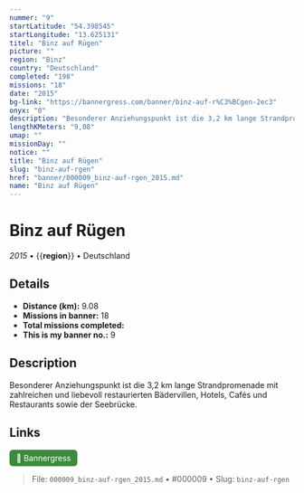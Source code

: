 ```yaml
---
nummer: "9"
startLatitude: "54.398545"
startLongitude: "13.625131"
titel: "Binz auf Rügen"
picture: ""
region: "Binz"
country: "Deutschland"
completed: "198"
missions: "18"
date: "2015"
bg-link: "https://bannergress.com/banner/binz-auf-r%C3%BCgen-2ec3"
onyx: "0"
description: "Besonderer Anziehungspunkt ist die 3,2 km lange Strandpromenade mit zahlreichen und liebevoll restaurierten Bädervillen, Hotels, Cafés und Restaurants sowie der Seebrücke."
lengthKMeters: "9,08"
umap: ""
missionDay: ""
notice: ""
title: "Binz auf Rügen"
slug: "binz-auf-rgen"
href: "banner/000009_binz-auf-rgen_2015.md"
name: "Binz auf Rügen"
---
```

# Binz auf Rügen

*2015* • {{__region__}} • Deutschland





## Details
- **Distance (km):** 9.08
- **Missions in banner:** 18
- **Total missions completed:** 
- **This is my banner no.:** 9



## Description
Besonderer Anziehungspunkt ist die 3,2 km lange Strandpromenade mit zahlreichen und liebevoll restaurierten Bädervillen, Hotels, Cafés und Restaurants sowie der Seebrücke.



## Links
<a href="https://bannergress.com/banner/binz-auf-r%C3%BCgen-2ec3" target="_blank" style="display:inline-block;margin-right:8px;padding:6px 12px;background:#3c8b3c;color:#fff;text-decoration:none;border-radius:6px;">🔗 Bannergress</a>



> File: `000009_binz-auf-rgen_2015.md` • #000009 • Slug: `binz-auf-rgen`
